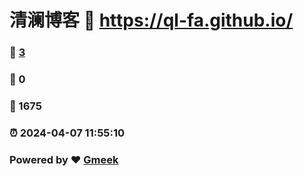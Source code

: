 # 清澜博客 :link: https://ql-fa.github.io/ 
### :page_facing_up: [3](https://ql-fa.github.io//tag.html) 
### :speech_balloon: 0 
### :hibiscus: 1675 
### :alarm_clock: 2024-04-07 11:55:10 
### Powered by :heart: [Gmeek](https://github.com/Meekdai/Gmeek)
